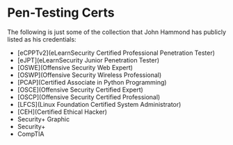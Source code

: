 # Pen-Testing Certs

The following is just some of the collection that John Hammond has publicly listed as his credentials:

* [eCPPTv2](eLearnSecurity Certified Professional Penetration Tester) 
* [eJPT](eLearnSecurity Junior Penetration Tester)  
* [OSWE](Offensive Security Web Expert)  
* [OSWP](Offensive Security Wireless Professional) 
* [PCAP](Certified Associate in Python Programming)  
* [OSCE](Offensive Security Certified Expert)  
* [OSCP](Offensive Security Certified Professional)  
* [LFCS](Linux Foundation Certified System Administrator) 
* [CEH](Certified Ethical Hacker) 
* Security+ Graphic
* Security+
* CompTIA
